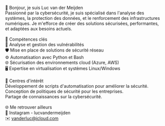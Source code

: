 👋 Bonjour, je suis Luc van der Meijden <br/>
Passionné par la cybersécurité, je suis spécialisé dans l'analyse des systèmes, la protection des données, et le renforcement des infrastructures numériques. Je m'efforce de créer des solutions sécurisées, performantes, et adaptées aux besoins actuels.
<br/><br/>
🔐 Compétences clés<br/>
🔎 Analyse et gestion des vulnérabilités<br/>
🛡️ Mise en place de solutions de sécurité réseau<br/>
⚙️ Automatisation avec Python et Bash<br/>
🌐 Sécurisation des environnements cloud (Azure, AWS)<br/>
🖥️ Expertise en virtualisation et systèmes Linux/Windows
<br/><br/>
🌟 Centres d'intérêt<br/>
Développement de scripts d'automatisation pour améliorer la sécurité.<br/>
Conception de politiques de sécurité pour les entreprises.<br/>
Partage de connaissances sur la cybersécurité.
<br/><br/>
🌐 Me retrouver ailleurs<br/>
📸 Instagram - lucvandermeijden<br/>
✉️ vanderluc@icloud.com
